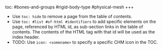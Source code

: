toc: #bones-and-groups #rigid-body-type #physical-mesh
+++
* Use `toc: hide` to remove a page from the table of contents.
* Use `toc: #list #of-html #identifiers` to add specific elements on the page,
  referenced by HTML id, as sub-section links in the table of contents.
  The contents of the HTML tag with that id will be used as the index header.
* TODO: Use `icon: <somename>` to specify a specific CHM icon in the TOC.